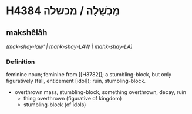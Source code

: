 # H4384 מַכְשֵׁלָה / מכשלה

## makshêlâh

_(mak-shay-law' | mahk-shay-LAW | mahk-shay-LA)_

### Definition

feminine noun; feminine from [[H3782]]; a stumbling-block, but only figuratively (fall, enticement [idol]); ruin, stumbling-block.

- overthrown mass, stumbling-block, something overthrown, decay, ruin
    - thing overthrown (figurative of kingdom)
    - stumbling-block (of idols)
